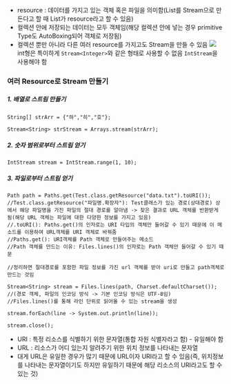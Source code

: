 - resource : 데이터를 가지고 있는 객체 혹은 파일을 의미함(List를 Stream으로 만든다고 할 때 List가 resource라고 할 수 있음)
- 컬렉션 안에 저장되는 데이터는 모두 객체임(해당 컬렉션 안에 넣는 경우 primitive Type도 AutoBoxing되어 객체로 저장됨)
- 컬렉션 뿐만 아니라 다른 여러 resource를 가지고도 Stream을 만들 수 있음
![](Pasted%20image%2020231025144629.png)
int형은 특이하게 `Stream<Integer>`와 같은 형태로 사용할 수 없음 `IntStream`을 사용해야 함
### 여러 Resource로 Stream 만들기
##### 1. 배열로 스트림 만들기
```
String[] strArr = {"하","히","호"};

Stream<String> strStream = Arrays.stream(strArr);
```
##### 2. 숫자 범위로부터 스트림 얻기
```
IntStream stream = IntStream.range(1, 10);
```
##### 3. 파일로부터 스트림 얻기
```
Path path = Paths.get(Test.class.getResource("data.txt").toURI());
//Test.class.getResource("파일명.확장자"): Test클래스가 있는 경로(상대경로) 상에서 해당 파일명을 가진 파일의 절대 경로를 알아냄 -> 찾은 결과로 URL 객체를 반환받게 됨(해당 URL 객체는 파일에 대한 다양한 정보를 가지고 있음)
//.toURI(): Paths.get()의 인자로는 URI 타입의 객체만 들어갈 수 있기 때문에 이 메소드를 이용하여 URL객체를 URI 객체로 바꿔줌
//Paths.get(): URI객체를 Path 객체로 만들어주는 메소드
//Path 객체를 만드는 이유: Files.lines()의 인자로는 Path 객체만 들어갈 수 있기 때문

//정리하면 절대경로를 포함한 파일 정보를 가진 url 객체를 받아 uri로 만들고 path객체로 만드는 것임

Stream<String> stream = Files.lines(path, Charset.defaultCharset());
//(경로 객체, 파일의 인코딩 방식 -> 기본 인코딩 방식은 UTF-8임)
//Files.lines()를 통해 라인 단위로 읽어올 수 있는 stream을 생성

stream.forEach(line -> System.out.println(line));

stream.close();
```
- URI : 특정 리소스를 식별하기 위한 문자열(통합 자원 식별자라고 함) - 유일해야 함
- URL : 리소스가 어디 있는지 알려주기 위한 위치 정보를 나타내는 문자열
- 대게 URL은 유일한 경우가 많기 때문에 URL이자 URI라고 할 수 있음(즉, 위치정보를 나타내는 문자열이기도 하지만 유일하기 때문에 해당 리소스의 URI라고도 할 수 있는 것)